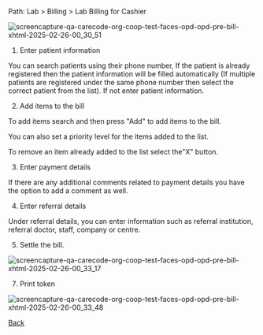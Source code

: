Path: Lab > Billing > Lab Billing for Cashier


![screencapture-qa-carecode-org-coop-test-faces-opd-opd-pre-bill-xhtml-2025-02-26-00_30_51](https://github.com/user-attachments/assets/0a49a998-06c4-4080-91fb-99563271315a)


1. Enter patient information

You can search patients using their phone number, If the patient is already registered then the patient information will be filled automatically (If multiple patients are registered under the same phone number then select the correct patient from the list). If not enter patient information.

2. Add items to the bill

To add items search and then press "Add" to add items to the bill.

You can also set a priority level for the items added to the list.

To remove an item already added to the list select the"X" button.

3. Enter payment details

If there are any additional comments related to payment details you have the option to add a comment as well.

4. Enter referral details

Under referral details, you can enter information such as referral institution, referral doctor, staff, company or centre.

5. Settle the bill.

![screencapture-qa-carecode-org-coop-test-faces-opd-opd-pre-bill-xhtml-2025-02-26-00_33_17](https://github.com/user-attachments/assets/27f8c301-caab-43ee-84a0-06f3c4ab6f8c)


7. Print token

![screencapture-qa-carecode-org-coop-test-faces-opd-opd-pre-bill-xhtml-2025-02-26-00_33_48](https://github.com/user-attachments/assets/530427d0-6c42-4aac-b2e0-5d2a6ecc74d1)

[Back](https://github.com/hmislk/hmis/wiki/Laboratory-Billing)